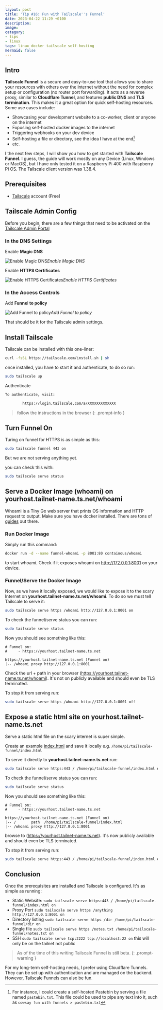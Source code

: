 ```yaml
---
layout: post
title: 'Tip #16: Fun with Tailscale''s Funnel'
date: 2023-04-22 11:29 +0100
description: 
image: 
category:
- tips
- linux
tags: linux docker tailscale self-hosting
mermaid: false
---
```


## Intro

**Tailscale Funnel** is a secure and easy-to-use tool that allows you to share your resources with others over the internet without the need for complex setup or configuration (no router port forwarding). It acts as a reverse proxy, similar to **Cloudflare Tunnel**, and features **public DNS** and **TLS termination**. This makes it a great option for quick self-hosting resources. Some use cases include:

- Showcasing your development website to a co-worker, client or anyone on the internet
- Exposing self-hosted docker images to the internet
- Triggering webhooks on your dev device
- Self-hosting a file or directory, see the idea I have at the end[^1]
- etc.

I the next few steps, I will show you how to get started with **Tailscale Funnel**. I guess, the guide will work mostly on any Device (Linux, Windows or MacOS), but I have only tested it on a Raspberry Pi 400 with Raspberry Pi OS. The Tailscale client version was 1.38.4.

## Prerequisites

- [Tailscale](https://tailscale.com/) account (Free)

## Tailscale Admin Config

Before you begin, there are a few things that need to be activated on the [Tailscale Admin Portal](https://login.tailscale.com/admin/)

### In the DNS Settings

Enable **Magic DNS**

![Enable Magic DNS](/assets/img/tip-16/tailscale-magicdns.png)_Enable Magic DNS_

Enable **HTTPS Certificates**

![Enable HTTPS Certificates](/assets/img/tip-16/tailscale-certificates.png)_Enable HTTPS Certificates_

### In the Access Controls

Add **Funnel to policy**

![Add Funnel to policy](/assets/img/tip-16/tailscale-addfunnelpolicy.png)_Add Funnel to policy_

That should be it for the Tailscale admin settings.

## Install Tailscale

Tailscale can be installed with this one-liner:

```bash
curl -fsSL https://tailscale.com/install.sh | sh
```

once installed, you have to start it and authenticate, to do so run:

```bash
sudo tailscale up
```

Authenticate

```bash
To authenticate, visit:

        https://login.tailscale.com/a/XXXXXXXXXXXXX
```

> follow the instructions in the browser
{: .prompt-info }

## Turn Funnel On

Turing on funnel for HTTPS is as simple as this:

```bash
sudo tailscale funnel 443 on
```

But we are not serving anything yet.

you can check this with:

```bash
sudo tailscale serve status
```

## Serve a Docker Image (whoami) on yourhost.tailnet-name.ts.net/whoami

Whoami is a Tiny Go web server that prints OS information and HTTP request to output.
Make sure you have docker installed. There are tons of [guides](https://sl.bing.net/eA6XogYFkke) out there.

### Run Docker Image

Simply run this command:

```bash
docker run -d --name funnel-whoami -p 8001:80 containous/whoami
```

to start whoami. Check if it exposes whoami on <http://172.0.0.1:8001> on your device.

### Funnel/Serve the Docker Image

Now, as we have it locally exposed, we would like to expose it to the scary Internet on **yourhost.tailnet-name.ts.net/whoami**. To do so we must tell Tailscale to serve it:

```bash
sudo tailscale serve https /whoami http://127.0.0.1:8001 on
```

To check the funnel/serve status you can run:

```bash
sudo tailscale serve status
```

Now you should see something like this:

```text
# Funnel on:
#     - https://yourhost.tailnet-name.ts.net

https://yourhost.tailnet-name.ts.net (Funnel on)
|-- /whoami proxy http://127.0.0.1:8001
```

Check the url + path in your browser (<https://yourhost.tailnet-name.ts.net/whoami>). It's not on publicly available and should even be TLS terminated.

To stop it from serving run:

```bash
sudo tailscale serve https /whoami http://127.0.0.1:8001 off
```

## Expose a static html site on yourhost.tailnet-name.ts.net

Serve a static html file on the scary internet is super simple.

Create an example [index.html](https://www.w3schools.com/html/tryit.asp?filename=tryhtml_basic_document) and save it locally e.g. ``/home/pi/tailscale-funnel/index.html``

To serve it directly to **yourhost.tailnet-name.ts.net** run:

```bash
sudo tailscale serve https:443 / /home/pi/tailscale-funnel/index.html on
```

To check the funnel/serve status you can run:

```bash
sudo tailscale serve status
```

Now you should see something like this:

```text
# Funnel on:
#     - https://yourhost.tailnet-name.ts.net

https://yourhost.tailnet-name.ts.net (Funnel on)
|-- /       path  /home/pi/tailscale-funnel/index.html
|-- /whoami proxy http://127.0.0.1:8001
```

browse to (<https://yourhost.tailnet-name.ts.net>). It's now publicly available and should even be TLS terminated.

To stop it from serving run:

```bash
sudo tailscale serve https:443 / /home/pi/tailscale-funnel/index.html off
```

## Conclusion

Once the prerequisites are installed and Tailscale is configured. It's as simple as running:

- Static Website: ``sudo tailscale serve https:443 / /home/pi/tailscale-funnel/index.html on``
- Proxy Port ``sudo tailscale serve https /anything http://127.0.0.1:8001 on``
- Directory listing ``sudo tailscale serve https /dir /home/pi/tailscale-funnel/dir on``
- Single file ``sudo tailscale serve https /notes.txt /home/pi/tailscale-funnel/notes.txt on``
- SSH ``sudo tailscale serve tcp:2222 tcp://localhost:22 on`` this will only be on the tailnet not public

> As of the time of this writing Tailscale Funnel is still beta.
{: .prompt-warning }

For my long-term self-hosting needs, I prefer using Cloudflare Tunnels. They can be set up with authentication and are managed on the backend. However, Tailscale Funnels can also be fun.

[^1]: For instance, I could create a self-hosted Pastebin by serving a file named ``pastebin.txt``. This file could be used to pipe any text into it, such as ``cowsay fun with funnels > pastebin.txt``

